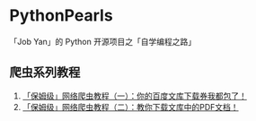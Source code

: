 # PythonPearls
「Job Yan」的 Python 开源项目之「自学编程之路」

## 爬虫系列教程
1. [「保姆级」网络爬虫教程（一）：你的百度文库下载券我都包了！](https://mp.weixin.qq.com/s?__biz=MzU1MTcxMjkzNQ==&mid=2247484674&idx=1&sn=25579dfa92b229939eceec438fee3c6f&chksm=fb8c64caccfbeddc06ba7dfc98b11e2c1595c938ab489a18d35722a799c2e8120331c1d9b6e9&xtrack=1&scene=90&subscene=93&sessionid=1614526700&clicktime=1614526702&enterid=1614526702&ascene=56&devicetype=android-24&version=2800015b&nettype=WIFI&abtest_cookie=AAACAA%3D%3D&lang=zh_CN&exportkey=A1ia%2FP%2BcO7SIbf1aibBbYfM%3D&pass_ticket=R9nbrqX5EPhD0FzIZ%2BkDYG0zVKOSn3zGJt68gbL9LzqJs7I%2FYpYyLevCg4zv%2FVrg&wx_header=1
)
1. [「保姆级」网络爬虫教程（二）：教你下载文库中的PDF文档！](https://www.cnblogs.com/jobyan/p/16991237.html)
